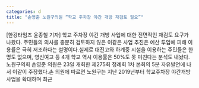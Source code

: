 ```yaml
---
categories: d
title: "손영준 노원구의원 “학교 주차장 야간 개방 재검토 필요”"
---
```

[한강타임즈 윤종철 기자] 학교 주차장 야간 개방 사업에 대한 전면적인 재검토 요구가 나왔다. 주민들의 의사를 충분히 검토하지 않은 이같은 사업 추진은 예산 투입에 피해 이용률은 극히 저조하다는 설명이다.실제로 대진고와 하계중 시설을 이용하는 주민들은 한 명도 없으며, 영신여고 등 4개 학교 역시 이용률은 50%도 못 미친다는 분석도 내놨다.노원구의회 손영준 의원은 23일 개회한 제275회 정례회 1차 본회의 5분 자유발언에 나서 이같이 주장했다.손 의원에 따르면 노원구는 지난 2019년부터 학교주차장 야간개방 사업을 확대하며 최근